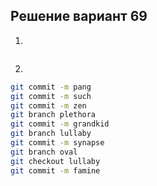 ## Решение вариант 69 
 1. 
```bash
``` 
2.
```bash
git commit -m pang
git commit -m such
git commit -m zen
git branch plethora
git commit -m grandkid
git branch lullaby
git commit -m synapse
git branch oval
git checkout lullaby
git commit -m famine
```